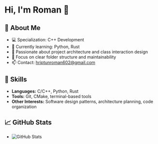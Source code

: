 # Hi, I'm Roman 👋

## 📌 About Me
- 💻 Specialization: C++ Development
- 🌱 Currently learning: Python, Rust
- 🧩 Passionate about project architecture and class interaction design
- 📂 Focus on clear folder structure and maintainability
- 📫 Contact: hriptunroman602@gmail.com

## 🔧 Skills
- **Languages:** C/C++, Python, Rust
- **Tools:** Git, CMake, terminal-based tools
- **Other Interests:** Software design patterns, architecture planning, code organization

## 📈 GitHub Stats
- ![GitHub Stats](https://github-readme-stats.vercel.app/api?username=DorayMini&show_icons=true&count_private=true)
